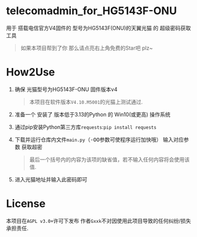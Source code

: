 # telecomadmin_for_HG5143F-ONU
用于 搭载电信官方V4固件的 型号为HG5143F(ONU)的天翼光猫 的 超级密码获取工具

> 如果本项目帮到了你 那么请点亮右上角免费的Star吧 plz~

# How2Use

1. 确保 光猫型号为HG5143F-ONU 固件版本v4

    > 本项目在软件版本`V4.10.M5001`的光猫上测试通过.

2. 准备一个 安装了 版本低于3.13的Python 的 Win10(或更高) 操作系统
    
3. 通过pip安装Python第三方库`requests`:`pip install requests`

4. 下载并运行仓库内文件`main.py`（<kbd>-OO</kbd>参数可使程序运行加快哦） 输入对应参数 获取超密

    > 最后一个括号内的内容为该项的缺省值，若不输入任何内容将会使用该值.

5. 进入光猫地址并输入此密码即可

# License

本项目在`AGPL v3.0+`许可下发布 作者`Gxxk`不对因使用此项目导致的任何纠纷/损失承担责任.
